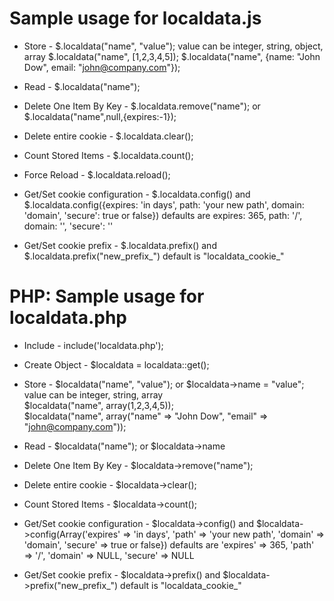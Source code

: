 Sample usage for localdata.js 
=============

* Store - $.localdata("name", "value"); 
value can be integer, string, object, array 
$.localdata("name", [1,2,3,4,5]); 
$.localdata("name", {name: "John Dow", email: "john@company.com"}); 
 
* Read - $.localdata("name"); 
* Delete One Item By Key - $.localdata.remove("name"); or $.localdata("name",null,{expires:-1}); 
* Delete entire cookie - $.localdata.clear(); 
* Count Stored Items - $.localdata.count(); 
* Force Reload - $.localdata.reload(); 
* Get/Set cookie configuration - $.localdata.config() and $.localdata.config({expires: 'in days', path: 'your new path', domain: 'domain', 'secure': true or false}) defaults are expires: 365, path: '/', domain: '', 'secure': '' 
* Get/Set cookie prefix - $.localdata.prefix() and $.localdata.prefix("new_prefix_") default is "localdata_cookie_" 
 
PHP: Sample usage for localdata.php 
=============

* Include - include('localdata.php');  
* Create Object - $localdata = localdata::get();  
 
* Store - $localdata("name", "value"); or $localdata->name = "value"; 
 value can be integer, string, array  
$localdata("name", array(1,2,3,4,5));  
$localdata("name", array("name" => "John Dow", "email" => "john@company.com"));  
 
* Read - $localdata("name"); or $localdata->name 
* Delete One Item By Key - $localdata->remove("name");  
* Delete entire cookie - $localdata->clear();  
* Count Stored Items - $localdata->count(); 
* Get/Set cookie configuration - $localdata->config() and $localdata->config(Array('expires' => 'in days', 'path' => 'your new path', 'domain' => 'domain', 'secure' => true or false}) defaults are 'expires' => 365, 'path' => '/', 'domain' => NULL, 'secure' => NULL 
* Get/Set cookie prefix - $localdata->prefix() and $localdata->prefix("new_prefix_") default is "localdata_cookie_"  